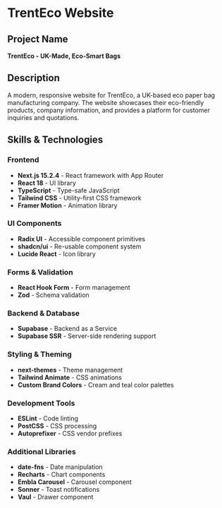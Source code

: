 # TrentEco Website

## Project Name
**TrentEco - UK-Made, Eco-Smart Bags**

## Description
A modern, responsive website for TrentEco, a UK-based eco paper bag manufacturing company. The website showcases their eco-friendly products, company information, and provides a platform for customer inquiries and quotations.

## Skills & Technologies

### Frontend
- **Next.js 15.2.4** - React framework with App Router
- **React 18** - UI library
- **TypeScript** - Type-safe JavaScript
- **Tailwind CSS** - Utility-first CSS framework
- **Framer Motion** - Animation library

### UI Components
- **Radix UI** - Accessible component primitives
- **shadcn/ui** - Re-usable component system
- **Lucide React** - Icon library

### Forms & Validation
- **React Hook Form** - Form management
- **Zod** - Schema validation

### Backend & Database
- **Supabase** - Backend as a Service
- **Supabase SSR** - Server-side rendering support

### Styling & Theming
- **next-themes** - Theme management
- **Tailwind Animate** - CSS animations
- **Custom Brand Colors** - Cream and teal color palettes

### Development Tools
- **ESLint** - Code linting
- **PostCSS** - CSS processing
- **Autoprefixer** - CSS vendor prefixes

### Additional Libraries
- **date-fns** - Date manipulation
- **Recharts** - Chart components
- **Embla Carousel** - Carousel component
- **Sonner** - Toast notifications
- **Vaul** - Drawer component